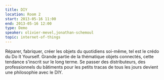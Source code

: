 ```yaml
---
title: DIY
location: Room 2
start: 2013-05-16 11:00
end: 2013-05-16 12:00
type: Demo
speaker: olivier-mevel,jonathan-schemoul
topic: internet-of-things
---
```


Réparer, fabriquer, créer les objets du quotidiens soi-même, tel est le crédo du Do It Yourself. Grande partie de la thématique objets connectés, cette tendance s'inscrit sur le long terme. Se passer des distributeurs, des professionnels du bâtiments pour les petits tracas de tous les jours devient une philosophie avec le DIY.